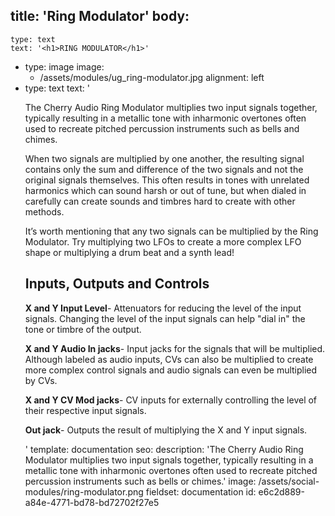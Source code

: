 title: 'Ring Modulator'
body:
  -
    type: text
    text: '<h1>RING MODULATOR</h1>'
  -
    type: image
    image:
      - /assets/modules/ug_ring-modulator.jpg
    alignment: left
  -
    type: text
    text: '<p>The Cherry Audio Ring Modulator multiplies two input signals together, typically resulting in a metallic tone with inharmonic overtones often used to recreate pitched percussion instruments such as bells and chimes.&nbsp;&nbsp;</p><p>When two signals are multiplied by one another, the resulting signal contains only the sum and difference of the two signals and not the original signals themselves. This often results in tones with unrelated harmonics which can sound harsh or out of tune, but when dialed in carefully can create sounds and timbres hard to create with other methods.&nbsp;</p><p>It’s worth mentioning that any two signals can be multiplied by the Ring Modulator. Try multiplying two LFOs to create a more complex LFO shape or multiplying a drum beat and a synth lead!&nbsp;</p><h2><strong>Inputs, Outputs and Controls</strong></h2><p><strong>X and Y Input Level</strong>- Attenuators for reducing the level of the input signals. Changing the level of the input signals can help "dial in" the tone or timbre of the output.</p><p><strong>X and Y Audio In jacks</strong>- Input jacks for the signals that will be multiplied. Although labeled as audio inputs, CVs can also be multiplied to create more complex control signals and audio signals can even be multiplied by CVs.&nbsp;</p><p><strong>X and Y CV Mod jacks</strong>- CV inputs for externally controlling the level of their respective input signals.&nbsp;</p><p><strong>Out jack</strong>- Outputs the result of multiplying the X and Y input signals.&nbsp;</p>'
template: documentation
seo:
  description: 'The Cherry Audio Ring Modulator multiplies two input signals together, typically resulting in a metallic tone with inharmonic overtones often used to recreate pitched percussion instruments such as bells or chimes.'
  image: /assets/social-modules/ring-modulator.png
fieldset: documentation
id: e6c2d889-a84e-4771-bd78-bd72702f27e5

